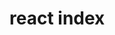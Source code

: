 <!--
 * @Author: YangLiwei
 * @Date: 2022-08-22 09:46:51
 * @LastEditTime: 2022-08-22 09:48:54
 * @LastEditors: YangLiwei
 * @FilePath: \vitepress-starter\docs\front\reat\index.md
 * @Description: 
-->
# react index